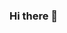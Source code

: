 ### Hi there 👋

<!--
**Alex-sourcer/Alex-sourcer** is a ✨ _special_ ✨ repository because its `README.md` (this file) appears on your GitHub profile.

Here are some ideas to get you started:

-🧐 I’m currently working on searching for the best talent!
-🌱 I’m currently learning new sourcing ways, HTML and CSS.
-💬 Ask me about new life opportuinties. The next challenge in your career is just a message away ;)
-📫 How to reach me: amariana@growara.com
-->
